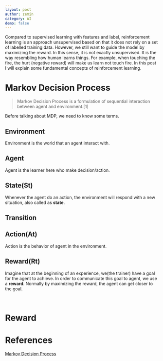 ```yaml
---
layout: post
author: zemin 
category: AI
demo: false 
---
```


Compared to supervised learning with features and label, reinforcement learning is an approach unsupervised based on that it does not rely on a set of labelled training data. However, we still want to guide the model by maximizing the reward. In this sense, it is not exactly unsupervised. It is the way resembling how human learns things. For example, when touching the fire, the hurt (negative reward) will make us learn not touch fire. In this post I will explain some fundamental concepts of reinforcement learning.

# Markov Decision Process

> Markov Decision Process is a formulation of sequential interaction between agent and environment.[1]

Before talking about MDP, we need to know some terms.

## Environment

Environment is the world that an agent interact with.

## Agent

Agent is the learner here who make decision/action.

## State(St)

Whenever the agent do an action, the environment will respond with a new situation, also called as **state**.

## Transition


## Action(At)

Action is the behavior of agent in the environment.

## Reward(Rt)

Imagine that at the beginning of an experience, we(the trainer) have a goal for the agent to achieve. In order to communicate this goal to agent, we use a **reward**. Normally by maximizing the reward, the agent can get closer to the goal.




&nbsp;

# Reward

# References

[Markov Decision Process](https://towardsdatascience.com/the-fundamentals-of-reinforcement-learning-177dd8626042)